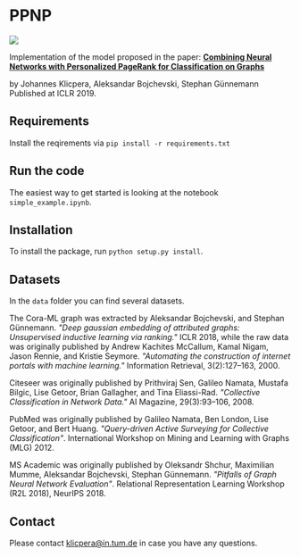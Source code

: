 # PPNP

<img src="https://raw.githubusercontent.com/klicperajo/ppnp/master/ppnp_model.svg?sanitize=true">

Implementation of the model proposed in the paper: **[Combining Neural Networks with Personalized PageRank for Classification on Graphs](https://arxiv.org/abs/1810.05997)**

by Johannes Klicpera, Aleksandar Bojchevski, Stephan Günnemann
Published at ICLR 2019.

## Requirements
Install the reqirements via
`pip install -r requirements.txt`

## Run the code
The easiest way to get started is looking at the notebook `simple_example.ipynb`.

## Installation
To install the package, run `python setup.py install`.

## Datasets
In the `data` folder you can find several datasets.

The Cora-ML graph was extracted by Aleksandar Bojchevski, and Stephan Günnemann. *"Deep gaussian embedding of attributed graphs: Unsupervised inductive learning via ranking."* ICLR 2018, while the raw data was originally published by Andrew Kachites McCallum, Kamal Nigam, Jason Rennie, and Kristie Seymore. *"Automating the construction of internet portals with machine learning."* Information Retrieval, 3(2):127–163, 2000.

Citeseer was originally published by Prithviraj Sen, Galileo Namata, Mustafa Bilgic, Lise Getoor, Brian Gallagher, and Tina Eliassi-Rad.
*"Collective Classification in Network Data."* AI Magazine, 29(3):93–106, 2008.

PubMed was originally published by Galileo Namata, Ben London, Lise Getoor, and Bert Huang. *"Query-driven Active Surveying for Collective Classification"*.  International Workshop on Mining and Learning with Graphs (MLG) 2012.

MS Academic was originally published by Oleksandr Shchur, Maximilian Mumme, Aleksandar Bojchevski, Stephan Günnemann. *"Pitfalls of Graph Neural Network Evaluation"*. Relational Representation Learning Workshop (R2L 2018), NeurIPS 2018.

## Contact
Please contact klicpera@in.tum.de in case you have any questions.
